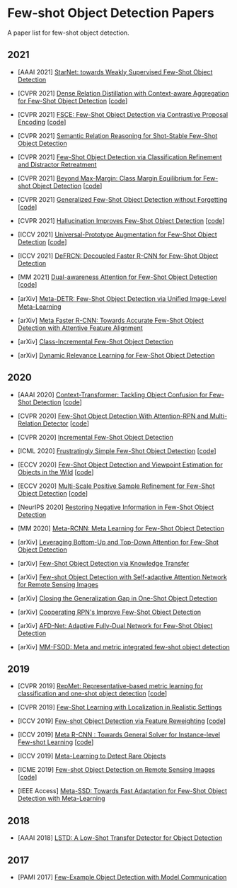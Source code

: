 # Few-shot Object Detection Papers

A paper list for few-shot object detection.

## 2021

* [AAAI 2021] [StarNet: towards Weakly Supervised Few-Shot Object Detection](http://arxiv.org/abs/2003.06798)

* [CVPR 2021] [Dense Relation Distillation with Context-aware Aggregation for Few-Shot Object Detection](https://arxiv.org/abs/2103.17115) [[code](https://github.com/hzhupku/DCNet)]

* [CVPR 2021] [FSCE: Few-Shot Object Detection via Contrastive Proposal Encoding](https://arxiv.org/abs/2103.05950) [[code](https://github.com/MegviiDetection/FSCE)]

* [CVPR 2021] [Semantic Relation Reasoning for Shot-Stable Few-Shot Object Detection](https://arxiv.org/abs/2103.01903)

* [CVPR 2021] [Few-Shot Object Detection via Classification Refinement and Distractor Retreatment](https://openaccess.thecvf.com/content/CVPR2021/papers/Li_Few-Shot_Object_Detection_via_Classification_Refinement_and_Distractor_Retreatment_CVPR_2021_paper.pdf)

* [CVPR 2021] [Beyond Max-Margin: Class Margin Equilibrium for Few-shot Object Detection](https://openaccess.thecvf.com/content/CVPR2021/papers/Li_Beyond_Max-Margin_Class_Margin_Equilibrium_for_Few-Shot_Object_Detection_CVPR_2021_paper.pdf) [[code](https://github.com/Bohao-Lee/CME)]

* [CVPR 2021] [Generalized Few-Shot Object Detection without Forgetting](https://arxiv.org/abs/2105.09491) [[code](https://github.com/Megvii-BaseDetection/GFSD)]

* [CVPR 2021] [Hallucination Improves Few-Shot Object Detection](https://openaccess.thecvf.com/content/CVPR2021/papers/Zhang_Hallucination_Improves_Few-Shot_Object_Detection_CVPR_2021_paper.pdf) [[code](https://github.com/pppplin/HallucFsDet)]

* [ICCV 2021] [Universal-Prototype Augmentation for Few-Shot Object Detection](https://arxiv.org/abs/2103.01077) [[code](https://github.com/AmingWu/UP-FSOD)]

* [ICCV 2021] [DeFRCN: Decoupled Faster R-CNN for Few-Shot Object Detection](https://arxiv.org/abs/2108.09017)

* [MM 2021] [Dual-awareness Attention for Few-Shot Object Detection](https://arxiv.org/abs/2102.12152) [[code](https://github.com/Tung-I/Dual-awareness-Attention-for-Few-shot-Object-Detection)]

* [arXiv] [Meta-DETR: Few-Shot Object Detection via Uniﬁed Image-Level Meta-Learning](https://arxiv.org/abs/2103.11731)

* [arXiv] [Meta Faster R-CNN: Towards Accurate Few-Shot Object Detection with Attentive Feature Alignment](https://arxiv.org/abs/2104.07719)

* [arXiv] [Class-Incremental Few-Shot Object Detection](https://arxiv.org/abs/2105.07637)

* [arXiv] [Dynamic Relevance Learning for Few-Shot Object Detection](https://arxiv.org/abs/2108.02235)


## 2020

* [AAAI 2020] [Context-Transformer: Tackling Object Confusion for Few-Shot Detection](http://arxiv.org/abs/2003.07304) [[code](https://github.com/Ze-Yang/Context-Transformer)]

* [CVPR 2020] [Few-Shot Object Detection With Attention-RPN and Multi-Relation Detector](https://arxiv.org/abs/1908.01998) [[code](https://github.com/fanq15/Few-Shot-Object-Detection-Dataset)]

* [CVPR 2020] [Incremental Few-Shot Object Detection](https://arxiv.org/abs/2003.07304)

* [ICML 2020] [Frustratingly Simple Few-Shot Object Detection](https://arxiv.org/abs/2003.06957) [[code](https://github.com/ucbdrive/few-shot-object-detection)]

* [ECCV 2020] [Few-Shot Object Detection and Viewpoint Estimation for Objects in the Wild](https://arxiv.org/abs/2007.12107) [[code](http://imagine.enpc.fr/~xiaoy/FSDetView/)]

* [ECCV 2020] [Multi-Scale Positive Sample Refinement for Few-Shot Object Detection](http://arxiv.org/abs/2007.09384) [[code](https://github.com/jiaxi-wu/MPSR)]

* [NeurIPS 2020] [Restoring Negative Information in Few-Shot Object Detection](https://arxiv.org/abs/2010.11714)

* [MM 2020] [Meta-RCNN: Meta Learning for Few-Shot Object Detection](https://dl.acm.org/doi/10.1145/3394171.3413832)

* [arXiv] [Leveraging Bottom-Up and Top-Down Attention for Few-Shot Object Detection](http://arxiv.org/abs/2007.12104)

* [arXiv] [Few-Shot Object Detection via Knowledge Transfer](https://arxiv.org/abs/2008.12496)

* [arXiv] [Few-shot Object Detection with Self-adaptive Attention Network for Remote Sensing Images](http://arxiv.org/abs/2009.12596)

* [arXiv] [Closing the Generalization Gap in One-Shot Object Detection](https://arxiv.org/abs/2011.04267)

* [arXiv] [Cooperating RPN's Improve Few-Shot Object Detection](https://arxiv.org/abs/2011.10142) 

* [arXiv] [AFD-Net: Adaptive Fully-Dual Network for Few-Shot Object Detection](https://arxiv.org/abs/2011.14667)

* [arXiv] [MM-FSOD: Meta and metric integrated few-shot object detection](https://arxiv.org/abs/2012.15159)

## 2019

* [CVPR 2019] [RepMet: Representative-based metric learning for classification and one-shot object detection](https://arxiv.org/abs/1806.04728) [[code](https://github.com/jshtok/RepMet)]

* [CVPR 2019] [Few-Shot Learning with Localization in Realistic Settings](https://arxiv.org/abs/1904.08502)

* [ICCV 2019] [Few-shot Object Detection via Feature Reweighting](https://arxiv.org/abs/1812.01866) [[code](https://github.com/bingykang/Fewshot_Detection)]

* [ICCV 2019] [Meta R-CNN : Towards General Solver for Instance-level Few-shot Learning](https://arxiv.org/abs/1909.13032) [[code](https://yanxp.github.io/metarcnn.html)]

* [ICCV 2019] [Meta-Learning to Detect Rare Objects](https://openaccess.thecvf.com/content_ICCV_2019/papers/Wang_Meta-Learning_to_Detect_Rare_Objects_ICCV_2019_paper.pdf)

* [ICME 2019] [Few-shot Object Detection on Remote Sensing Images](https://arxiv.org/abs/2006.07826) [[code](https://github.com/lixiang-ucas/FSODM)]

* [IEEE Access] [Meta-SSD: Towards Fast Adaptation for Few-Shot Object Detection with Meta-Learning](https://ieeexplore.ieee.org/document/8735792)

## 2018

* [AAAI 2018] [LSTD: A Low-Shot Transfer Detector for Object Detection](https://arxiv.org/abs/1803.01529)

## 2017

* [PAMI 2017] [Few-Example Object Detection with Model Communication](https://arxiv.org/abs/1706.08249)
